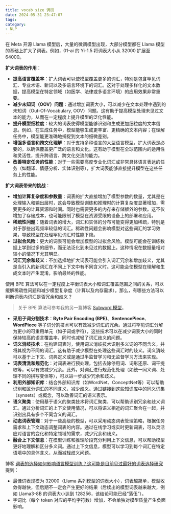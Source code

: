 ```yaml
---
title: vocab size 调研
date: 2024-05-31 23:47:07
tags:
category:
- NLP
---
```


在 Meta 开源 Llama 模型后，大量的微调模型出现，大部分模型都在 Llama 模型的基础上扩大了词表。例如，01-ai 的 Yi-1.5 将词表大小从 32000 扩展至 64000。

**扩大词表的作用**：

- **提高语言覆盖率**：扩大词表可以使模型覆盖更多的词汇，特别是包含罕见词汇、专业术语、新词以及多语言环境下的词汇。这对于处理多样化的文本数据，提高模型在特定领域（如医学、法律或多语言环境）的应用效果非常重要。  
- **减少未知词（OOV）问题**：通过增加词表大小，可以减少在文本处理中遇到的未知词（Out-Of-Vocabulary, OOV）问题。这有助于提高模型处理未见过文本的能力，从而在一定程度上提升模型的泛化性能。  
- **提升模型细粒度**：较大的词表使得模型能够识别和生成更加细粒度的文本信息。例如，在生成任务中，模型能够生成更丰富、更精确的文本内容；在理解任务中，模型能更准确地捕捉到文本的细微差别。  
- **增强多语言和跨文化理解**：对于支持多种语言的大型语言模型，扩大词表是必要的，以确保覆盖更广泛的语言和文化。这有助于模型在全球范围内的适用性和灵活性，提升跨语言、跨文化交流的能力。  
- **改善特定任务的性能**：对于一些需要高度专业化词汇或非常具体语言表达的任务（如翻译、情感分析、实体识别等），扩大词表能够直接提升模型在这些任务上的性能。

**扩大词表带来的挑战**：

- **增加计算复杂度和参数量**：词表的扩大直接增加了模型参数的数量，尤其是在处理输入和输出层时，这会导致模型训练和推理时的计算复杂度显著增加，需要更多的计算资源和时间。同时也需要更多的内存来存储额外的参数。这不仅增加了存储成本，也可能限制了模型在资源受限的设备上的部署和应用。  
- **稀疏性问题**：随着词表的增大，词汇和实体的分布可能变得更加稀疏，特别是对于那些出现频率较低的词汇。稀疏性问题会影响模型对这些词汇的学习效果，导致模型在处理罕见词汇时性能下降。
- **过拟合风险**：更大的词表可能会增加模型的过拟合风险。模型可能会在训练数据上学到过多的细节，而无法泛化到未见过的数据上。这种情况在数据量相对较小的情况下尤其明显。
- **词汇冗余和歧义**：不加选择地扩大词表可能会引入词汇冗余和增加歧义，尤其是当引入的新词汇在不同上下文中有不同含义时。这可能会使模型在理解和生成文本时产生混淆，影响最终的性能。

使用 BPE 算法可以在一定程度上平衡词表大小和词汇覆盖范围之间的关系，可以缓解稀疏性问题和减少模型复杂度（计算以及内存需求）。那么，有哪些方法可以判断词表内词汇是否冗余和歧义？

> 关于 BPE 算法可参考我的另一篇博客 [Subword 模型](https://clvsit.github.io/Subword-%E6%A8%A1%E5%9E%8B/)。

- **采用子词分割技术**：**Byte Pair Encoding (BPE)**、**SentencePiece**、**WordPiece** 等子词分割技术可以有效减少词汇的冗余。通过将罕见词汇分解为更小的可重用单元（如子词或字符），这些技术可以在减少词表大小的同时保持较高的语言覆盖率，同时也减轻了词汇歧义的问题。  
- **词义消岐技术**：在构建词表时，使用词义消岐技术识别多义词的不同含义，并将其视为不同的词汇。这有助于减少模型在处理这些词汇时的歧义。词义消岐可以基于上下文、词典定义或是通过半监督学习和无监督学习方法来实现。  
- **词表清洗和规范化**：对词表进行预处理，包括去除停用词、词形还原、词干提取等，可以有效减少冗余。此外，对词汇进行规范化处理（如统一同义词、处理不同的拼写变体等），可以进一步减少冗余和歧义。  
- **利用外部知识库**：结合外部知识库（如WordNet、ConceptNet等）可以帮助识别和区分词汇的不同含义，减少歧义。通过链接到这些知识库中的同义词集（synsets）或概念，可以改善词汇的语义表示。  
- **语义聚类**：使用基于语义的聚类技术将词汇聚类，可以帮助识别冗余和歧义词汇。通过分析词汇的上下文使用情况，可以将语义相近的词汇聚合在一起，并识别出具有多个不同含义的词汇。  
- **动态词表管理**：对于一些高级的模型，可以采用动态词表管理策略，根据任务需求和上下文动态调整词表的内容。通过在线学习或实时更新词表，可以灵活应对语言的变化和特定领域的需求，减少冗余和歧义。  
- **融合上下文信息**：在模型训练和推理阶段充分利用上下文信息，可以帮助模型更好地理解和区分多义词。通过上下文信息，模型可以学习到每个词汇在特定语境中的具体含义，从而减轻歧义问题。

博客 [词表的选择如何影响语言模型训练？这可能是目前见过最好的词表选择研究](https://www.jiqizhixin.com/articles/2023-10-04-5) 提到：
- 最佳词表规模为 32000（Llama 系列模型的词表大小），词表越简单，模型收敛得越快，但后期不一定会产生更好的结果（后续出的模型词表越来越大，例如 Llama3-8B 的词表大小达到 128256，该结论可能已经“落伍”）。
- 字词比（每个 token 对应的平均字符数）增加，不会单独对模型质量产生负面影响。
